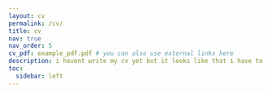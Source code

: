 ```yaml
---
layout: cv
permalink: /cv/
title: cv
nav: true
nav_order: 5
cv_pdf: example_pdf.pdf # you can also use external links here
description: i havent write my cv yet but it looks like that i have to uplod something in here for cw class
toc:
  sidebar: left
---
```


